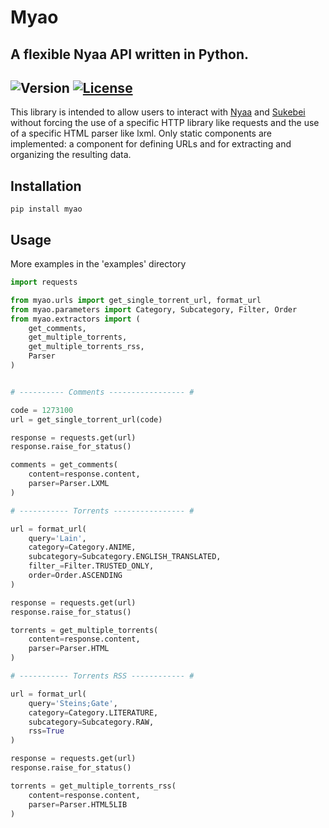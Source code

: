 # Myao
## A flexible Nyaa API written in Python.
![Version](https://img.shields.io/badge/version-0.0.2-blue)
[![License](https://img.shields.io/badge/License-MIT-blue.svg)](https://en.wikipedia.org/wiki/MIT_License)
---
This library is intended to allow users to interact with [Nyaa](https://nyaa.si/) and [Sukebei](https://sukebei.nyaa.si/)
without forcing the use of a specific HTTP library like requests and the 
use of a specific HTML parser like lxml. Only static components are 
implemented: a component for defining URLs and for extracting and organizing 
the resulting data.

## Installation
```shell
pip install myao
```

## Usage
More examples in the 'examples' directory
```python
import requests

from myao.urls import get_single_torrent_url, format_url
from myao.parameters import Category, Subcategory, Filter, Order
from myao.extractors import (
    get_comments,
    get_multiple_torrents,
    get_multiple_torrents_rss,
    Parser
)


# ---------- Comments ----------------- #

code = 1273100
url = get_single_torrent_url(code)

response = requests.get(url)
response.raise_for_status()

comments = get_comments(
    content=response.content, 
    parser=Parser.LXML
)

# ----------- Torrents ---------------- #

url = format_url(
    query='Lain',
    category=Category.ANIME,
    subcategory=Subcategory.ENGLISH_TRANSLATED,
    filter_=Filter.TRUSTED_ONLY,
    order=Order.ASCENDING
)

response = requests.get(url)
response.raise_for_status()

torrents = get_multiple_torrents(
    content=response.content, 
    parser=Parser.HTML
)

# ----------- Torrents RSS ------------ #

url = format_url(
    query='Steins;Gate',
    category=Category.LITERATURE,
    subcategory=Subcategory.RAW,
    rss=True
)

response = requests.get(url)
response.raise_for_status()

torrents = get_multiple_torrents_rss(
    content=response.content,
    parser=Parser.HTML5LIB
)
```
